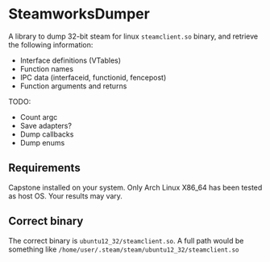 # SteamworksDumper
A library to dump 32-bit steam for linux `steamclient.so` binary, and retrieve the following information:
- Interface definitions (VTables)
- Function names
- IPC data (interfaceid, functionid, fencepost)
- Function arguments and returns

TODO: 
- Count argc
- Save adapters?
- Dump callbacks
- Dump enums


## Requirements
Capstone installed on your system. 
Only Arch Linux X86_64 has been tested as host OS. Your results may vary.

## Correct binary
The correct binary is `ubuntu12_32/steamclient.so`. A full path would be something like `/home/user/.steam/steam/ubuntu12_32/steamclient.so`
